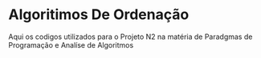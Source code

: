 # Algoritimos De Ordenação
Aqui os codigos utilizados para o Projeto N2 na matéria de Paradgmas de Programação e Analíse de Algoritmos

